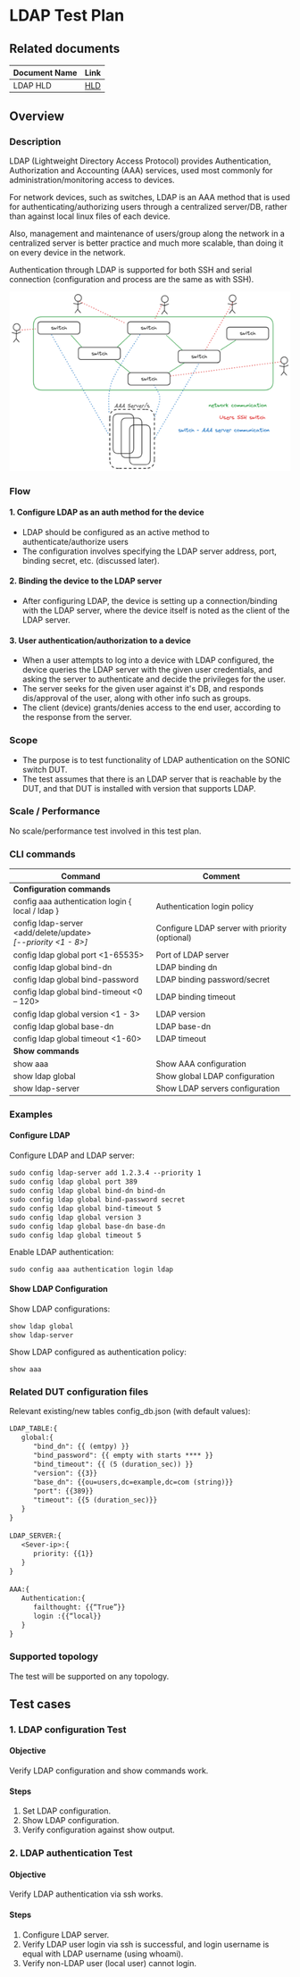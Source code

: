 # LDAP Test Plan

## Related documents

| **Document Name** | **Link** |
|-------------------|----------|
| LDAP HLD | [HLD](https://github.com/sonic-net/SONiC/tree/master/doc/aaa/ldap/hld_ldap.md)|

## Overview

### Description

LDAP (Lightweight Directory Access Protocol) provides Authentication, Authorization and Accounting (AAA) services, used
most commonly for administration/monitoring access to devices.

For network devices, such as switches, LDAP is an AAA method that is used for authenticating/authorizing users through a
centralized server/DB, rather than against local linux files of each device.

Also, management and maintenance of users/group along the network in a centralized server is better practice and much
more scalable, than doing it on every device in the network.

Authentication through LDAP is supported for both SSH and serial connection (configuration and process are the same as
with SSH).

![remote-aaa-sketch](remote-aaa-sketch.png)

### Flow

#### 1. Configure LDAP as an auth method for the device

* LDAP should be configured as an active method to authenticate/authorize users
* The configuration involves specifying the LDAP server address, port, binding secret, etc. (discussed later).

#### 2. Binding the device to the LDAP server

* After configuring LDAP, the device is setting up a connection/binding with the LDAP server, where the device itself is
  noted as the client of the LDAP server.

#### 3. User authentication/authorization to a device

* When a user attempts to log into a device with LDAP configured, the device queries the LDAP server with the given user
  credentials, and asking the server to authenticate and decide the privileges for the user.
* The server seeks for the given user against it's DB, and responds dis/approval of the user, along with other info such
  as groups.
* The client (device) grants/denies access to the end user, according to the response from the server.

### Scope

* The purpose is to test functionality of LDAP authentication on the SONIC switch DUT.
* The test assumes that there is an LDAP server that is reachable by the DUT, and that DUT is installed with version
  that supports LDAP.

### Scale / Performance

No scale/performance test involved in this test plan.

### CLI commands

| **Command**                                                           | **Comment**  |
|-----------------------------------------------------------------------|-------------|
| **Configuration commands**                                            |
| config aaa authentication login { local / ldap }                      | Authentication login policy |
| config ldap-server <add/delete/update> <ADDRESS> [--priority <1 - 8>] | Configure LDAP server with priority (optional)   |
| config ldap global port <1-65535>                                     | Port of LDAP server   |
| config ldap global bind-dn <TEXT>                                     | LDAP binding dn |
| config ldap global bind-password <TEXT>                               | LDAP binding password/secret   |
| config ldap global bind-timeout <0 – 120>                             | LDAP binding timeout  |
| config ldap global version <1 - 3>                                    | LDAP version |
| config ldap global base-dn <TEXT>                                     | LDAP base-dn |
| config ldap global timeout <1-60>                                     | LDAP timeout |
| **Show commands**                                                     |
| show aaa                                                              | Show AAA configuration   |
| show ldap global                                                      | Show global LDAP configuration  |
| show ldap-server                                                      | Show LDAP servers configuration  |

### Examples

#### Configure LDAP

Configure LDAP and LDAP server:

```
sudo config ldap-server add 1.2.3.4 --priority 1
sudo config ldap global port 389
sudo config ldap global bind-dn bind-dn
sudo config ldap global bind-password secret
sudo config ldap global bind-timeout 5
sudo config ldap global version 3
sudo config ldap global base-dn base-dn
sudo config ldap global timeout 5
```

Enable LDAP authentication:

```
sudo config aaa authentication login ldap
```

#### Show LDAP Configuration

Show LDAP configurations:

```
show ldap global
show ldap-server
```

Show LDAP configured as authentication policy:

```
show aaa
```

### Related DUT configuration files

Relevant existing/new tables config_db.json (with default values):

```
LDAP_TABLE:{
   global:{
      "bind_dn": {{ (emtpy) }}
      "bind_password": {{ empty with starts **** }}
      "bind_timeout": {{ (5 (duration_sec)) }}
      "version": {{3}}
      "base_dn": {{ou=users,dc=example,dc=com (string)}}
      "port": {{389}}
      "timeout": {{5 (duration_sec)}}
   }
}

LDAP_SERVER:{
   <Sever-ip>:{
      priority: {{1}}
   }
}

AAA:{
   Authentication:{
      failthought: {{“True”}}
      login :{{“local}}
   }
}
```

### Supported topology

The test will be supported on any topology.

## Test cases

### 1. LDAP configuration Test

#### Objective

Verify LDAP configuration and show commands work.

#### Steps

1. Set LDAP configuration.
2. Show LDAP configuration.
3. Verify configuration against show output.

### 2. LDAP authentication Test

#### Objective

Verify LDAP authentication via ssh works.

#### Steps

1. Configure LDAP server.
3. Verify LDAP user login via ssh is successful, and login username is equal with LDAP username (using whoami).
4. Verify non-LDAP user (local user) cannot login.
